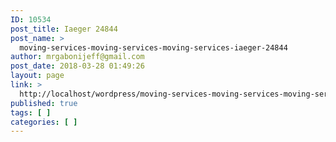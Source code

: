 ```yaml
---
ID: 10534
post_title: Iaeger 24844
post_name: >
  moving-services-moving-services-moving-services-iaeger-24844
author: mrgabonijeff@gmail.com
post_date: 2018-03-28 01:49:26
layout: page
link: >
  http://localhost/wordpress/moving-services-moving-services-moving-services-iaeger-24844/
published: true
tags: [ ]
categories: [ ]
---
```

